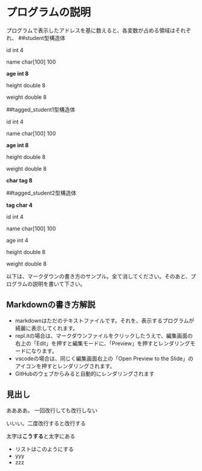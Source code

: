# プログラムの説明
プログラムで表示したアドレスを基に数えると、各変数が占める領域はそれぞれ、
##student型構造体

id     int         4

name   char[100] 100

**age    int         8**

height double      8

weight double      8


##tagged_student1型構造体

id     int         4

name   char[100] 100

**age    int         8**

height double      8

weight double      8

**char   tag         8**


##tagged_student2型構造体

**tag    char        4**

id     int         4         

name   char[100] 100

age    int         4

height double      8

weight double      8

以下は、マークダウンの書き方のサンプル。全て消してください。そのあと、プログラムの説明を書いて下さい。


## Markdownの書き方解説
- markdownはただのテキストファイルです。それを、表示するプログラムが綺麗に表示してくれます。
- repl.itの場合は、マークダウンファイルをクリックしたうえで、編集画面の右上の「Edit」を押すと編集モードに、「Preview」を押すとレンダリングモードになります。
- vscodeの場合は、同じく編集画面右上の「Open Preview to the Slide」のアイコンを押すとレンダリングされます。
- GitHubのウェブからみると自動的にレンダリングされます

## 見出し

ああああ。
一回改行しても改行しない

いいい。二度改行すると改行する

太字は**こうする**と太字にある

- リストはこのようにする
- yyy
- zzz